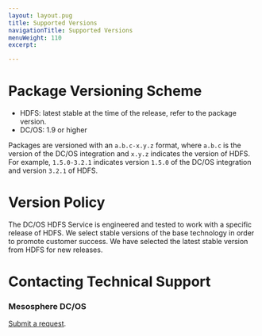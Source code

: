 ```yaml
---
layout: layout.pug
title: Supported Versions
navigationTitle: Supported Versions
menuWeight: 110
excerpt:

---
```


<!-- This source repo for this topic is https://github.com/mesosphere/dcos-commons -->


<a name="package-versioning-scheme"></a>
# Package Versioning Scheme

- HDFS: latest stable at the time of the release, refer to the package version.
- DC/OS: 1.9 or higher

Packages are versioned with an `a.b.c-x.y.z` format, where `a.b.c` is the version of the DC/OS integration and `x.y.z` indicates the version of HDFS. For example, `1.5.0-3.2.1` indicates version `1.5.0` of the DC/OS integration and version `3.2.1` of HDFS.

<a name="version-policy"></a>
# Version Policy

The DC/OS HDFS Service is engineered and tested to work with a specific release of HDFS. We select stable versions of the base technology in order to promote customer success. We have selected the latest stable version from HDFS for new releases.

<a name="contacting-technical-support"></a>
# Contacting Technical Support

### Mesosphere DC/OS
[Submit a request](https://support.mesosphere.com/hc/en-us/requests/new).
